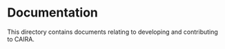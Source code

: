 # Documentation

This directory contains documents relating to developing and contributing to CAIRA.

